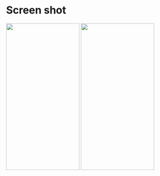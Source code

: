 # Screen shot

<img src = "https://user-images.githubusercontent.com/53982895/128648261-2ec9dd92-92d9-4d01-98ad-837eeeb8b210.png" width = "200" height = "400">     <img src = "https://user-images.githubusercontent.com/53982895/128648262-ab579dde-0f9b-423a-84a9-359c18e2e1fc.png" width = "200" height = "400">
